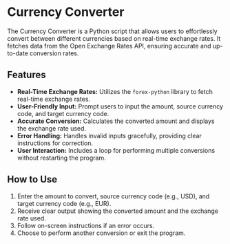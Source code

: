 
# Currency Converter

The Currency Converter is a Python script that allows users to effortlessly convert between different currencies based on real-time exchange rates. It fetches data from the Open Exchange Rates API, ensuring accurate and up-to-date conversion rates.

## Features

- **Real-Time Exchange Rates:** Utilizes the `forex-python` library to fetch real-time exchange rates.
- **User-Friendly Input:** Prompt users to input the amount, source currency code, and target currency code.
- **Accurate Conversion:** Calculates the converted amount and displays the exchange rate used.
- **Error Handling:** Handles invalid inputs gracefully, providing clear instructions for correction.
- **User Interaction:** Includes a loop for performing multiple conversions without restarting the program.

## How to Use

1. Enter the amount to convert, source currency code (e.g., USD), and target currency code (e.g., EUR).
2. Receive clear output showing the converted amount and the exchange rate used.
3. Follow on-screen instructions if an error occurs.
4. Choose to perform another conversion or exit the program.

